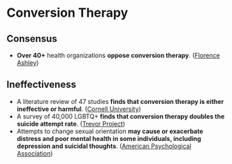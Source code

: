 # Conversion Therapy

## Consensus

* **Over 40+** health organizations **oppose conversion therapy**. \([Florence Ashley](https://medium.com/@florence.ashley/list-of-professional-organisations-opposing-conversion-or-reparative-therapy-targeting-transgender-f700b4e02c4e)\)

## Ineffectiveness

* A literature review of 47 studies **finds that conversion therapy is either ineffective or harmful**. \([Cornell University](https://whatweknow.inequality.cornell.edu/topics/lgbt-equality/what-does-the-scholarly-research-say-about-whether-conversion-therapy-can-alter-sexual-orientation-without-causing-harm/)\)
* A survey of 40,000 LGBTQ+ **finds that conversion therapy doubles the suicide attempt rate**. \([Trevor Project](https://www.thetrevorproject.org/wp-content/uploads/2020/07/The-Trevor-Project-National-Survey-Results-2020.pdf#page=7)\)
* Attempts to change sexual orientation **may cause or exacerbate distress and poor mental health in some individuals, including depression and suicidal thoughts**. \([American Psychological Association](https://www.apa.org/pi/lgbt/resources/therapeutic-response.pdf#page=42)\)

